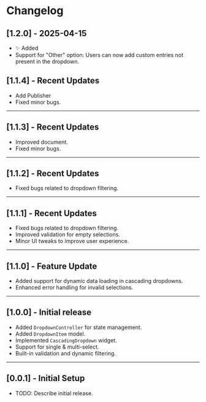 # Changelog

## [1.2.0] - 2025-04-15
- ✨ Added
- Support for "Other" option: Users can now add custom entries not present in the dropdown.


## [1.1.4] - Recent Updates
- Add Publisher
- Fixed minor bugs.

---


## [1.1.3] - Recent Updates
- Improved document.
- Fixed minor bugs.

---

## [1.1.2] - Recent Updates
- Fixed bugs related to dropdown filtering.

---

## [1.1.1] - Recent Updates
- Fixed bugs related to dropdown filtering.
- Improved validation for empty selections.
- Minor UI tweaks to improve user experience.

---

## [1.1.0] - Feature Update
- Added support for dynamic data loading in cascading dropdowns.
- Enhanced error handling for invalid selections.

---

## [1.0.0] - Initial release
- Added `DropdownController` for state management.
- Added `DropdownItem` model.
- Implemented `CascadingDropdown` widget.
- Support for single & multi-select.
- Built-in validation and dynamic filtering.

---

## [0.0.1] - Initial Setup
- TODO: Describe initial release.
